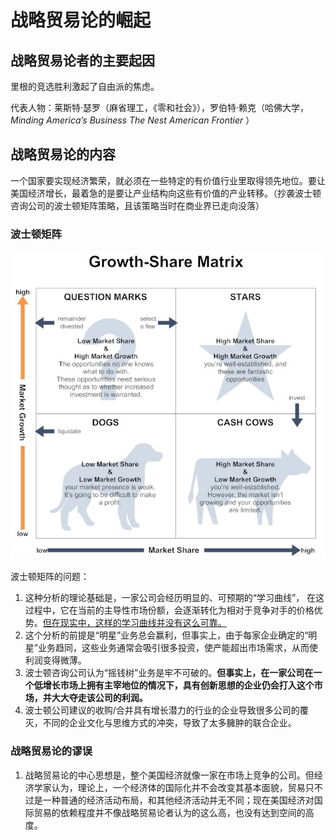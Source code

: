 # 战略贸易论的崛起

## 战略贸易论者的主要起因

里根的竞选胜利激起了自由派的焦虑。

代表人物：莱斯特·瑟罗（麻省理工，《零和社会》），罗伯特·赖克（哈佛大学，*Minding America’s Business*  *The Nest American Frontier* ）

## 战略贸易论的内容

一个国家要实现经济繁荣，就必须在一些特定的有价值行业里取得领先地位。要让美国经济增长，最着急的是要让产业结构向这些有价值的产业转移。（抄袭波士顿咨询公司的波士顿矩阵策略，且该策略当时在商业界已走向没落）

### 波士顿矩阵

![growth-share-matrix](assets/growth-share-matrix.jpg)

波士顿矩阵的问题：

1. 这种分析的理论基础是，一家公司会经历明显的、可预期的“学习曲线”， 在这过程中，它在当前的主导性市场份额，会逐渐转化为相对于竞争对手的价格优势。<u>但在现实中，这样的学习曲线并没有这么可靠。</u>
2. 这个分析的前提是“明星”业务总会赢利，但事实上，由于每家企业确定的“明星”业务趋同，这些业务通常会吸引很多投资，使产能超出市场需求，从而使利润变得微薄。
3. 波士顿咨询公司认为“摇钱树”业务是牢不可破的。**但事实上，在一家公司在一个低增长市场上拥有主宰地位的情况下，具有创新思想的企业仍会打入这个市场，并大大夺走该公司的利润。**
4. 波士顿公司建议的收购/合并具有增长潜力的行业的企业导致很多公司的覆灭，不同的企业文化与思维方式的冲突，导致了太多臃肿的联合企业。

### 战略贸易论的谬误

1. 战略贸易论的中心思想是，整个美国经济就像一家在市场上竞争的公司。但经济学家认为，理论上，一个经济体的国际化并不会改变其基本面貌，贸易只不过是一种普通的经济活动布局，和其他经济活动并无不同；现在美国经济对国际贸易的依赖程度并不像战略贸易论者认为的这么高，也没有达到空间的高度。